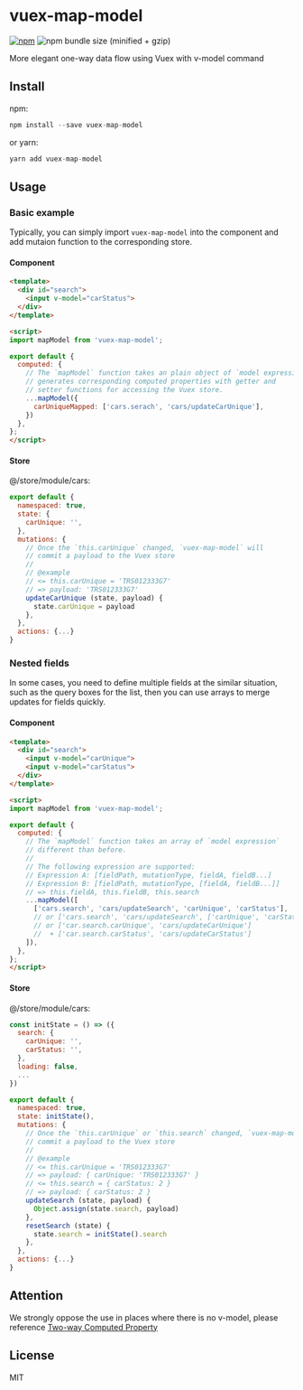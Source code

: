 vuex-map-model
===

[![npm](https://img.shields.io/npm/v/vuex-map-model.svg?style=flat-square)](https://www.npmjs.com/package/vuex-map-model)
![npm bundle size (minified + gzip)](https://img.shields.io/bundlephobia/minzip/vuex-map-model.svg?style=flat-square)

More elegant one-way data flow using Vuex with v-model command

## Install

npm:

```js
npm install --save vuex-map-model
```

or yarn:

```js
yarn add vuex-map-model
```

## Usage

### Basic example

Typically, you can simply import `vuex-map-model` into the component and add mutaion function to the corresponding store.

#### Component

```html
<template>
  <div id="search">
    <input v-model="carStatus">
  </div>
</template>

<script>
import mapModel from 'vuex-map-model';

export default {
  computed: {
    // The `mapModel` function takes an plain object of `model expression` and
    // generates corresponding computed properties with getter and
    // setter functions for accessing the Vuex store.
    ...mapModel({
      carUniqueMapped: ['cars.serach', 'cars/updateCarUnique'],
    })
  },
};
</script>
```

#### Store

@/store/module/cars:
```js
export default {
  namespaced: true,
  state: {
    carUnique: '',
  },
  mutations: {
    // Once the `this.carUnique` changed, `vuex-map-model` will
    // commit a payload to the Vuex store
    //
    // @example
    // <= this.carUnique = 'TRS012333G7'
    // => payload: 'TRS012333G7'
    updateCarUnique (state, payload) {
      state.carUnique = payload
    },
  },
  actions: {...}
}
```

### Nested fields

In some cases, you need to define multiple fields at the similar situation, such as the query boxes for the list, then you can use arrays to merge updates for fields quickly.

#### Component

```html
<template>
  <div id="search">
    <input v-model="carUnique">
    <input v-model="carStatus">
  </div>
</template>

<script>
import mapModel from 'vuex-map-model';

export default {
  computed: {
    // The `mapModel` function takes an array of `model expression`
    // different than before.
    //
    // The following expression are supported:
    // Expression A: [fieldPath, mutationType, fieldA, fieldB...]
    // Expression B: [fieldPath, mutationType, [fieldA, fieldB...]]
    // => this.fieldA, this.fieldB, this.search
    ...mapModel([
      ['cars.search', 'cars/updateSearch', 'carUnique', 'carStatus'],
      // or ['cars.search', 'cars/updateSearch', ['carUnique', 'carStatus']],
      // or ['car.search.carUnique', 'cars/updateCarUnique']
      //  + ['car.search.carStatus', 'cars/updateCarStatus']
    ]),
  },
};
</script>
```

#### Store

@/store/module/cars:
```js
const initState = () => ({
  search: {
    carUnique: '',
    carStatus: '',
  },
  loading: false,
  ...
})

export default {
  namespaced: true,
  state: initState(),
  mutations: {
    // Once the `this.carUnique` or `this.search` changed, `vuex-map-model` will
    // commit a payload to the Vuex store
    //
    // @example
    // <= this.carUnique = 'TRS012333G7'
    // => payload: { carUnique: 'TRS012333G7' }
    // <= this.search = { carStatus: 2 }
    // => payload: { carStatus: 2 }
    updateSearch (state, payload) {
      Object.assign(state.search, payload)
    },
    resetSearch (state) {
      state.search = initState().search
    },
  },
  actions: {...}
}
```

## Attention

We strongly oppose the use in places where there is no v-model, please reference [Two-way Computed Property](https://vuex.vuejs.org/guide/forms.html#two-way-computed-property)

## License

MIT
